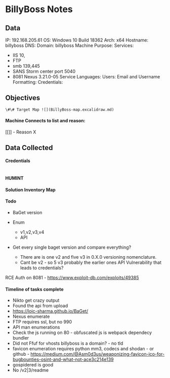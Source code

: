 # BillyBoss Notes

## Data 

IP: 192.168.205.61
OS: Windows 10 Build 18362
Arch: x64 
Hostname: billyboss
DNS:
Domain: billyboss
Machine Purpose: 
Services:
- IIS 10,
- FTP
- smb 139,445 
- SANS Storm center port 5040
- 8081 Nexus 3.21.0-05 
Service Languages:
Users:
Email and Username Formatting:
Credentials:

## Objectives

`\#\# Target Map ![](BillyBoss-map.excalidraw.md)`

#### Machine Connects to list and reason:

[[]] - Reason X

## Data Collected

#### Credentials
```
```

#### HUMINT


#### Solution Inventory Map


#### Todo 

- BaGet version
- Enum 
	- v1,v2,v3,v4
	- API


- Get every single baget version and compare everything?
	- There are is one v2 and five v3 in 0.X.0 versioning nomenclature.  
	- Cant be v2 - so 5 v3 probably the earlier ones 
API Vulnerability that leads to credentials?


RCE Auth on 8081 - https://www.exploit-db.com/exploits/49385
#### Timeline of tasks complete
      
- Nikto get crazy output
- Found the api from upload 
- https://loic-sharma.github.io/BaGet/
- Nexus enumerate
- FTP requires ssl, but no 990
- API man enumerations
- Check the js running on  80 - obfuscated js is webpack dependecy bundler 
- Did not Ffuf for vhosts billyboss is a domain? - no tld
- favicon enumeration requires python mm3, codecs and shodan - or github   - https://medium.com/@Asm0d3us/weaponizing-favicon-ico-for-bugbounties-osint-and-what-not-ace3c214e139
- gospidered is good
- No /v2|3/readme